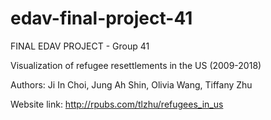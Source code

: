 # edav-final-project-41

FINAL EDAV PROJECT - Group 41

Visualization of refugee resettlements in the US (2009-2018)

Authors: Ji In Choi, Jung Ah Shin, Olivia Wang, Tiffany Zhu 

Website link: http://rpubs.com/tlzhu/refugees_in_us
